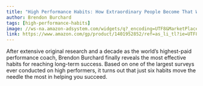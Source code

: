 ```yaml
---
title: "High Performance Habits: How Extraordinary People Become That Way"
author: Brendon Burchard
tags: [high-performance-habits]
image: //ws-na.amazon-adsystem.com/widgets/q?_encoding=UTF8&MarketPlace=US&ASIN=1401952852&ServiceVersion=20070822&ID=AsinImage&WS=1&Format=_SL250_&tag=ic0e57-20
link: https://www.amazon.com/gp/product/1401952852/ref=as_li_tl?ie=UTF8&camp=1789&creative=9325&creativeASIN=1401952852&linkCode=as2&tag=ic0e57-20&linkId=121aa2e7770e40520df7c17cd97fc83d
---
```


After extensive original research and a decade as the world’s highest-paid performance coach, Brendon Burchard finally reveals the most effective habits for reaching long-term success. Based on one of the largest surveys ever conducted on high performers, it turns out that just six habits move the needle the most in helping you succeed.
